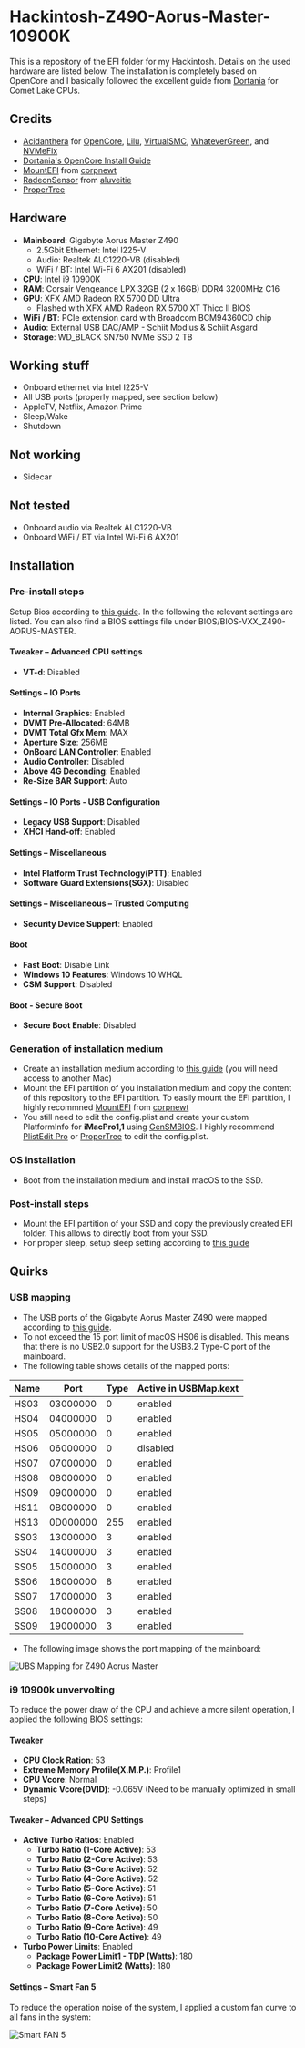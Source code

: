 # Hackintosh-Z490-Aorus-Master-10900K #

This is a repository of the EFI folder for my Hackintosh. Details on the used hardware are listed below. The installation is completely based on OpenCore and I basically followed the excellent guide from [Dortania](https://dortania.github.io/OpenCore-Install-Guide/config.plist/comet-lake.html) for Comet Lake CPUs. 

## Credits ##

- [Acidanthera](https://github.com/acidanthera) for [OpenCore](https://github.com/acidanthera/OpenCorePkg), [Lilu](https://github.com/acidanthera/Lilu), [VirtualSMC](https://github.com/acidanthera/VirtualSMC), [WhateverGreen](https://github.com/acidanthera/WhateverGreen), and [NVMeFix](https://github.com/acidanthera/NVMeFix)
- [Dortania's OpenCore Install Guide](https://dortania.github.io/OpenCore-Install-Guide/)
- [MountEFI](https://github.com/corpnewt/MountEFI) from [corpnewt](https://github.com/corpnewt)
- [RadeonSensor](https://github.com/aluveitie/RadeonSensor) from [aluveitie](https://github.com/aluveitie)
- [ProperTree](https://github.com/corpnewt/ProperTree)

## Hardware ##

- **Mainboard**: Gigabyte Aorus Master Z490
  - 2.5Gbit Ethernet: Intel I225-V
  - Audio: Realtek ALC1220-VB (disabled)
  - WiFi / BT: Intel Wi-Fi 6 AX201 (disabled)
- **CPU**: Intel i9 10900K
- **RAM**: Corsair Vengeance LPX 32GB (2 x 16GB) DDR4 3200MHz C16
- **GPU**: XFX AMD Radeon RX 5700 DD Ultra
  - Flashed with XFX AMD Radeon RX 5700 XT Thicc II BIOS
- **WiFi / BT**: PCIe extension card with Broadcom BCM94360CD chip
- **Audio**: External USB DAC/AMP - Schiit Modius & Schiit Asgard
- **Storage**: WD_BLACK SN750 NVMe SSD 2 TB

## Working stuff ##

- Onboard ethernet via Intel I225-V
- All USB ports (properly mapped, see section below)
- AppleTV, Netflix, Amazon Prime
- Sleep/Wake
- Shutdown

## Not working ##

- Sidecar

## Not tested ##
- Onboard audio via Realtek ALC1220-VB
- Onboard WiFi / BT via Intel Wi-Fi 6 AX201

## Installation ##

### Pre-install steps ###
Setup Bios according to [this guide](https://dortania.github.io/OpenCore-Install-Guide/config.plist/comet-lake.html#intel-bios-settings). In the following the relevant settings are listed. You can also find a BIOS settings file under BIOS/BIOS-VXX_Z490-AORUS-MASTER.

#### Tweaker – Advanced CPU settings  ####
- **VT-d**: Disabled

#### Settings – IO Ports ####
- **Internal Graphics**: Enabled
- **DVMT Pre-Allocated**: 64MB
- **DVMT Total Gfx Mem**: MAX
- **Aperture Size**: 256MB
- **OnBoard LAN Controller**: Enabled
- **Audio Controller**: Disabled
- **Above 4G Deconding**: Enabled
- **Re-Size BAR Support**: Auto

#### Settings – IO Ports - USB Configuration ####
- **Legacy USB Support**: Disabled
- **XHCI Hand-off**: Enabled

#### Settings – Miscellaneous ####
- **Intel Platform Trust Technology(PTT)**: Enabled
- **Software Guard Extensions(SGX)**: Disabled

#### Settings – Miscellaneous – Trusted Computing ####
- **Security Device Suppert**: Enabled

#### Boot ####
- **Fast Boot**: Disable Link
- **Windows 10 Features**: Windows 10 WHQL
- **CSM Support**: Disabled

#### Boot - Secure Boot ####
- **Secure Boot Enable**: Disabled

### Generation of installation medium ###
- Create an installation medium according to [this guide](https://dortania.github.io/OpenCore-Install-Guide/installer-guide/mac-install.html#downloading-macos-modern-os) (you will need access to another Mac)
- Mount the EFI partition of you installation medium and copy the content of this repository to the EFI partition. To easily mount the EFI partition, I highly recommned [MountEFI](https://github.com/corpnewt/MountEFI) from [corpnewt](https://github.com/corpnewt)
- You still need to edit the config.plist and create your custom PlatformInfo for **iMacPro1,1** using [GenSMBIOS](https://github.com/corpnewt/GenSMBIOS). I highly recommend [PlistEdit Pro](https://www.fatcatsoftware.com/plisteditpro/) or [ProperTree](https://github.com/corpnewt/ProperTree) to edit the config.plist.

### OS installation ###

-  Boot from the installation medium and install macOS to the SSD.

### Post-install steps ###

- Mount the EFI partition of your SSD and copy the previously created EFI folder. This allows to directly boot from your SSD.
- For proper sleep, setup sleep setting according to [this guide](https://dortania.github.io/OpenCore-Post-Install/universal/sleep.html#fixing-sleep)

## Quirks ##

### USB mapping ###

- The USB ports of the Gigabyte Aorus Master Z490 were mapped according to [this guide](https://dortania.github.io/OpenCore-Post-Install/usb/#macos-and-the-15-port-limit).
- To not exceed the 15 port limit of macOS HS06 is disabled. This means that there is no USB2.0 support for the USB3.2 Type-C port of the mainboard.
- The following table shows details of the mapped ports:

| Name | Port     | Type | Active in USBMap.kext |
|------|----------|------|-----------------------|
| HS03 | 03000000 | 0    | enabled               |
| HS04 | 04000000 | 0    | enabled               |
| HS05 | 05000000 | 0    | enabled               |
| HS06 | 06000000 | 0    | disabled              |
| HS07 | 07000000 | 0    | enabled               |
| HS08 | 08000000 | 0    | enabled               |
| HS09 | 09000000 | 0    | enabled               |
| HS11 | 0B000000 | 0    | enabled               |
| HS13 | 0D000000 | 255  | enabled               |
| SS03 | 13000000 | 3    | enabled               |
| SS04 | 14000000 | 3    | enabled               |
| SS05 | 15000000 | 3    | enabled               |
| SS06 | 16000000 | 8    | enabled               |
| SS07 | 17000000 | 3    | enabled               |
| SS08 | 18000000 | 3    | enabled               |
| SS09 | 19000000 | 3    | enabled               |

- The following image shows the port mapping of the mainboard:

![UBS Mapping for Z490 Aorus Master](USB%20Mapping%20for%20Z490%20Aorus%20Master.png?raw=true "Title")

### i9 10900k unvervolting ###
To reduce the power draw of the CPU and achieve a more silent operation, I applied the following BIOS settings:

#### Tweaker ####

- **CPU Clock Ration**: 53
- **Extreme Memory Profile(X.M.P.)**: Profile1
- **CPU Vcore**: Normal
- **Dynamic Vcore(DVID)**: -0.065V (Need to be manually optimized in small steps)

#### Tweaker – Advanced CPU Settings ####

 - **Active Turbo Ratios**: Enabled
   - **Turbo Ratio (1-Core Active)**: 53
   - **Turbo Ratio (2-Core Active)**: 53
   - **Turbo Ratio (3-Core Active)**: 52
   - **Turbo Ratio (4-Core Active)**: 52
   - **Turbo Ratio (5-Core Active)**: 51
   - **Turbo Ratio (6-Core Active)**: 51
   - **Turbo Ratio (7-Core Active)**: 50
   - **Turbo Ratio (8-Core Active)**: 50
   - **Turbo Ratio (9-Core Active)**: 49
   - **Turbo Ratio (10-Core Active)**: 49
 - **Turbo Power Limits**: Enabled
    - **Package Power Limit1 - TDP (Watts)**: 180
    - **Package Power Limit2 (Watts)**: 180

#### Settings – Smart Fan 5 ####
To reduce the operation noise of the system, I applied a custom fan curve to all fans in the system:

![Smart FAN 5](./BIOS/Screenshots/20_Settings_Smart-Fan-5.png?raw=true "Title")
